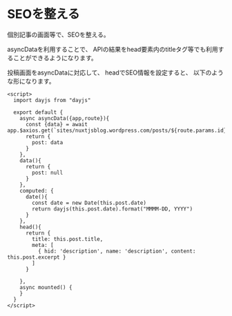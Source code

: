 # SEOを整える

個別記事の画面等で、SEOを整える。

asyncDataを利用することで、
APIの結果をhead要素内のtitleタグ等でも利用することができるようになります。

投稿画面をasyncDataに対応して、 headでSEO情報を設定すると、
以下のような形になります。

```vue
<script>
  import dayjs from "dayjs"

  export default {
    async asyncData({app,route}){
      const {data} = await app.$axios.get(`sites/nuxtjsblog.wordpress.com/posts/${route.params.id}`)
      return {
        post: data
      }
    },
    data(){
      return {
        post: null
      }
    },
    computed: {
      date(){
        const date = new Date(this.post.date)
        return dayjs(this.post.date).format("MMMM-DD, YYYY")
      }
    },
    head(){
      return {
        title: this.post.title,
        meta: [
          { hid: 'description', name: 'description', content: this.post.excerpt }
        ]
      }

    },
    async mounted() {
    }
  }
</script>

```
